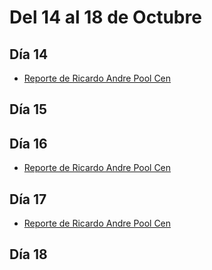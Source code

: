 # Del 14 al 18 de Octubre

## Día 14

- [Reporte de Ricardo Andre Pool Cen](https://github.com/ricardo-andre-pool-cen/Equipo-0_prototipo_de_software_-seudo_repositorio/blob/Ricardo-Andre-Pool-Cen/ESPANOL/Periodo_1/Día%2014.md)

## Día 15

## Día 16

- [Reporte de Ricardo Andre Pool Cen](https://github.com/ricardo-andre-pool-cen/Equipo-0_prototipo_de_software_-seudo_repositorio/blob/Ricardo-Andre-Pool-Cen/ESPANOL/Periodo_1/Día%2016.md)

## Día 17

- [Reporte de Ricardo Andre Pool Cen](https://github.com/ricardo-andre-pool-cen/Equipo-0_prototipo_de_software_-seudo_repositorio/blob/Ricardo-Andre-Pool-Cen/ESPANOL/Periodo_1/Día%2017.md)

## Día 18
